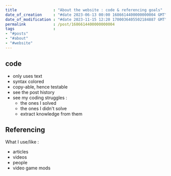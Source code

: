 ```yaml
---
title                : "About the website : code & referencing goals"
date_of_creation     : "#date 2023-06-13 00:00 1686614400000000004 GMT"
date_of_modification : "#date 2023-11-15 12:20 1700036405502184887 GMT"
permalink            : /post/1686614400000000004
tags                 : 
- "#posts"
- "#about" 
- "#website"
---
```


## code
  - only uses text
  - syntax colored
  - copy-able, hence testable
  - see the post history
  - see my coding struggles :
    - the ones I solved
    - the ones I didn't solve
    - extract knowledge from them


## Referencing

What I use/like :
  - articles
  - videos
  - people
  - video game mods

  
